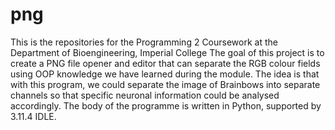 # png
This is the repositories for the Programming 2 Coursework at the Department of Bioengineering, Imperial College
The goal of this project is to create a PNG file opener and editor that can separate the RGB colour fields using
OOP knowledge we have learned during the module. The idea is that with this program, we could separate the image
of Brainbows into separate channels so that specific neuronal information could be analysed accordingly.
The body of the programme is written in Python, supported by 3.11.4 IDLE.
